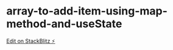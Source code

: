 # array-to-add-item-using-map-method-and-useState

[Edit on StackBlitz ⚡️](https://stackblitz.com/edit/react-ts-bahujf)